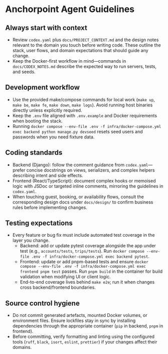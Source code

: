 # Anchorpoint Agent Guidelines

## Always start with context
- Review `codex.yaml` plus `docs/PROJECT_CONTEXT.md` and the design notes relevant to the domain you touch before writing code. These outline the stack, user flows, and domain expectations that should guide any change.
- Keep the Docker-first workflow in mind—commands in `docs/CODEX_NOTES.md` describe the expected way to run servers, tests, and seeds.

## Development workflow
- Use the provided make/compose commands for local work (`make up`, `make be`, `make fe`, `make down`, `make logs`). Avoid running host binaries directly unless explicitly required.
- Keep the `.env` file aligned with `.env.example` and Docker requirements when booting the stack.
- Running `docker compose --env-file .env -f infra/docker-compose.yml exec backend python manage.py devseed` resets seed users and passwords when you need fixture data.

## Coding standards
- Backend (Django): follow the comment guidance from `codex.yaml`—prefer concise docstrings on views, serializers, and complex helpers describing intent and side effects.
- Frontend (React/TypeScript): document complex hooks or memoised logic with JSDoc or targeted inline comments, mirroring the guidelines in `codex.yaml`.
- When touching guest, booking, or availability flows, consult the corresponding design docs under `docs/design/` to confirm business rules before implementing changes.

## Testing expectations
- Every feature or bug fix must include automated test coverage in the layer you change.
  - Backend: add or update pytest coverage alongside the app under test (e.g., `accounts/tests`, `trips/tests`). Run `docker compose --env-file .env -f infra/docker-compose.yml exec backend pytest`.
  - Frontend: update or add pnpm-based tests and ensure `docker compose --env-file .env -f infra/docker-compose.yml exec frontend pnpm test` passes. Run `pnpm build` in the container for build validation when modifying UI or client logic.
  - End-to-end coverage lives behind `make e2e`; run it when changes cross backend/frontend boundaries.

## Source control hygiene
- Do not commit generated artefacts, mounted Docker volumes, or environment files. Ensure lockfiles stay in sync by installing dependencies through the appropriate container (`pip` in backend, `pnpm` in frontend).
- Before committing, verify formatting and linting using the configured tools (`ruff`, `black`, `isort`, `eslint`, `prettier`) if your changes affect their domains.
